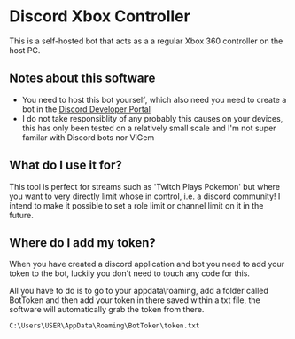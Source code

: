 # Discord Xbox Controller
This is a self-hosted bot that acts as a a regular Xbox 360 controller on the host PC.

## Notes about this software
* You need to host this bot yourself, which also need you need to create a bot in the [Discord Developer Portal](https://discord.com/developers/applications)
* I do not take responsiblity of any probably this causes on your devices, this has only been tested on a relatively small scale and I'm not super familar with Discord bots nor ViGem

## What do I use it for?
This tool is perfect for streams such as 'Twitch Plays Pokemon' but where you want to very directly limit whose in control, i.e. a discord community! I intend to make it possible to set a role limit or channel limit on it in the future.


## Where do I add my token?
When you have created a discord application and bot you need to add your token to the bot, luckily you don't need to touch any code for this.

All you have to do is to go to your appdata\roaming, add a folder called BotToken and then add your token in there saved within a txt file, the software will automatically grab the token from there.

`C:\Users\USER\AppData\Roaming\BotToken\token.txt`
